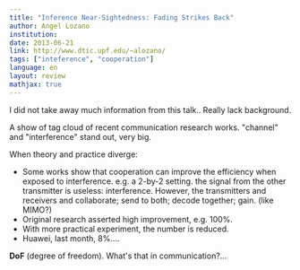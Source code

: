 ```yaml
---
title: "Inference Near-Sightedness: Fading Strikes Back"
author: Angel Lozano
institution:
date: 2013-06-21
link: http://www.dtic.upf.edu/~alozano/
tags: ["inteference", "cooperation"]
language: en
layout: review
mathjax: true
---
```


I did not take away much information from this talk.. Really lack background. 

A show of tag cloud of recent communication research works. "channel" and "interference" stand out, very big. 

When theory and practice diverge:

   * Some works show that cooperation can improve the efficiency when exposed to interference. e.g. a 2-by-2 setting. the signal from the other transmitter is useless: interference. However, the transmitters and receivers and collaborate; send to both; decode together; gain. (like MIMO?)
   * Original research asserted high improvement, e.g. 100%. 
   * With more practical experiment, the number is reduced. 
   * Huawei, last month, 8%….
   
**DoF** (degree of freedom). What's that in communication?…
